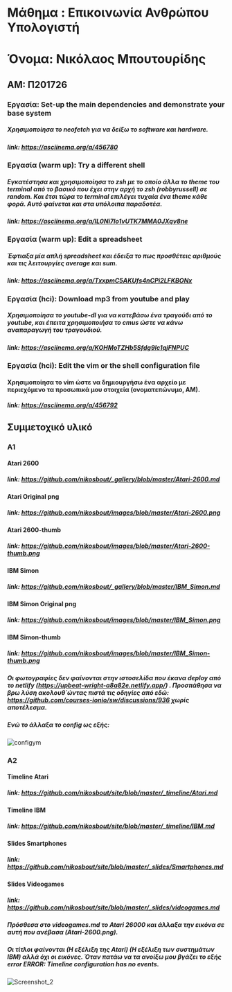 # Μάθημα : Επικοινωνία Ανθρώπου Υπολογιστή
# Όνομα: Νικόλαος Μπουτουρίδης
## ΑΜ: Π201726


### Εργασία: Set-up the main dependencies and demonstrate your base system

##### Χρησιμοποίησα το neofetch για να δείξω το software και hardware.

##### link: https://asciinema.org/a/456780


### Εργασία (warm up): Try a different shell

##### Εγκατέστησα και χρησιμοποίησα το zsh με το οποίο άλλα το theme του terminal από το βασικό που έχει στην αρχή το zsh (robbyrussell) σε random. Και έτσι τώρα το terminal επιλέγει τυχαία ένα theme κάθε φορά. Αυτό φαίνεται και στα υπόλοιπα παραδοτέα.

##### link: https://asciinema.org/a/IL0Ni7lo1vUTK7MMA0JXqv8ne


### Εργασία (warm up): Edit a spreadsheet

##### Έφτιαξα μία απλή spreadsheet και έδειξα το πως προσθέτεις αριθμούς και τις λειτουργίες average και sum.

##### link: https://asciinema.org/a/TxxpmC5AKUfs4nCPi2LFKBONx


### Εργασία (hci): Download mp3 from youtube and play

##### Χρησιμοποίησα το youtube-dl για να κατεβάσω ένα τραγούδι από το youtube, και έπειτα χρησιμοποιήσα το cmus ώστε να κάνω αναπαραγωγή του τραγουδιού.

##### link: https://asciinema.org/a/KOHMoTZHb5Sfdg9lc1qjFNPUC


### Εργασία (hci): Edit the vim or the shell configuration file

#### Χρησιμοποίησα το vim ώστε να δημιουργήσω ένα αρχείο με περιεχόμενο τα προσωπικά μου στοιχεία (ονοματεπώνυμο, ΑΜ).

##### link: https://asciinema.org/a/456792

## Συμμετοχικό υλικό
### Α1
#### Atari 2600
##### link: https://github.com/nikosbout/_gallery/blob/master/Atari-2600.md
#### Atari Original png
##### link: https://github.com/nikosbout/images/blob/master/Atari-2600.png
#### Atari 2600-thumb
##### link: https://github.com/nikosbout/images/blob/master/Atari-2600-thumb.png
#### IBM Simon
##### link: https://github.com/nikosbout/_gallery/blob/master/IBM_Simon.md
#### IBM Simon Original png
##### link: https://github.com/nikosbout/images/blob/master/IBM_Simon.png
#### IBM Simon-thumb
##### link: https://github.com/nikosbout/images/blob/master/IBM_Simon-thumb.png
##### Οι φωτογραφίες δεν φαίνονται στην ιστοσελίδα που έκανα deploy από το netlify (https://upbeat-wright-a8a82e.netlify.app/) . Προσπάθησα να βρω λύση ακολουθ΄ώντας πιστά τις οδηγίες από εδώ: https://github.com/courses-ionio/sw/discussions/936 χωρίς αποτέλεσμα.
##### Ενώ το άλλαξα το config ως εξής:
![configym](https://user-images.githubusercontent.com/44340598/142688224-1ddee668-30d1-4adb-8373-ca9de6af9791.png)

### A2
#### Timeline Atari
##### link: https://github.com/nikosbout/site/blob/master/_timeline/Atari.md
#### Timeline IBM
##### link: https://github.com/nikosbout/site/blob/master/_timeline/IBM.md
#### Slides Smartphones
##### link: https://github.com/nikosbout/site/blob/master/_slides/Smartphones.md
#### Slides Videogames
##### link: https://github.com/nikosbout/site/blob/master/_slides/videogames.md
##### Πρόσθεσα στο videogames.md το Atari 26000 και άλλαξα την εικόνα σε αυτή που ανέβασα (Atari-2600.png).
##### Οι τίτλοι φαίνονται (Η εξέλιξη της Atari) (Η εξέλιξη των συστημάτων IBM) αλλά όχι οι εικόνες. Όταν πατάω να τα ανοίξω μου βγάζει το εξής error ERROR: Timeline configuration has no events. 
![Screenshot_2](https://user-images.githubusercontent.com/44340598/142688062-e189abfb-9e40-4c0f-a801-b604cef42942.png)

